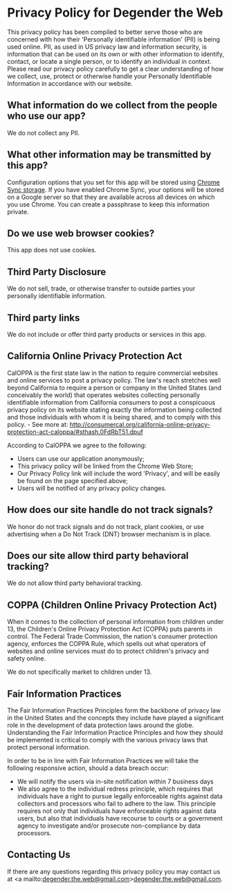 # Privacy Policy for Degender the Web

This privacy policy has been compiled to better serve those who are concerned with how their 'Personally identifiable information' (PII) is being used online. PII, as used in US privacy law and information security, is information that can be used on its own or with other information to identify, contact, or locate a single person, or to identify an individual in context. Please read our privacy policy carefully to get a clear understanding of how we collect, use, protect or otherwise handle your Personally Identifiable Information in accordance with our website.

## What information do we collect from the people who use our app?

We do not collect any PII.

## What other information may be transmitted by this app?

Configuration options that you set for this app will be stored using [Chrome Sync storage](https://support.google.com/chrome/answer/165139?).
If you have enabled Chrome Sync, your options will be stored on a Google server so that they are available across all devices on which you use Chrome. 
You can create a passphrase to keep this information private. 

## Do we use web browser cookies?

This app does not use cookies.

## Third Party Disclosure

We do not sell, trade, or otherwise transfer to outside parties your personally identifiable information.

## Third party links

We do not include or offer third party products or services in this app.

## California Online Privacy Protection Act

CalOPPA is the first state law in the nation to require commercial websites and online services to post a privacy policy. The law's reach stretches well beyond California to require a person or company in the United States (and conceivably the world) that operates websites collecting personally identifiable information from California consumers to post a conspicuous privacy policy on its website stating exactly the information being collected and those individuals with whom it is being shared, and to comply with this policy. - See more at: http://consumercal.org/california-online-privacy-protection-act-caloppa/#sthash.0FdRbT51.dpuf

According to CalOPPA we agree to the following:

* Users can use our application anonymously;
* This privacy policy will be linked from the Chrome Web Store;
* Our Privacy Policy link will include the word 'Privacy', and will be easily be found on the page specified above;
* Users will be notified of any privacy policy changes.

## How does our site handle do not track signals?
We honor do not track signals and do not track, plant cookies, or use advertising when a Do Not Track (DNT) browser mechanism is in place.

## Does our site allow third party behavioral tracking?
We do not allow third party behavioral tracking.

## COPPA (Children Online Privacy Protection Act)
When it comes to the collection of personal information from children under 13, the Children's Online Privacy Protection Act (COPPA) puts parents in control. The Federal Trade Commission, the nation's consumer protection agency, enforces the COPPA Rule, which spells out what operators of websites and online services must do to protect children's privacy and safety online.

We do not specifically market to children under 13.

## Fair Information Practices
The Fair Information Practices Principles form the backbone of privacy law in the United States and the concepts they include have played a significant role in the development of data protection laws around the globe. Understanding the Fair Information Practice Principles and how they should be implemented is critical to comply with the various privacy laws that protect personal information.

In order to be in line with Fair Information Practices we will take the following responsive action, should a data breach occur:

* We will notify the users via in-site notification within 7 business days
* We also agree to the individual redress principle, which requires that individuals have a right to pursue legally enforceable rights against data collectors and processors who fail to adhere to the law. This principle requires not only that individuals have enforceable rights against data users, but also that individuals have recourse to courts or a government agency to investigate and/or prosecute non-compliance by data processors.

## Contacting Us
If there are any questions regarding this privacy policy you may contact us 
at <a mailto:degender.the.web@gmail.com>degender.the.web@gmail.com</a>.
